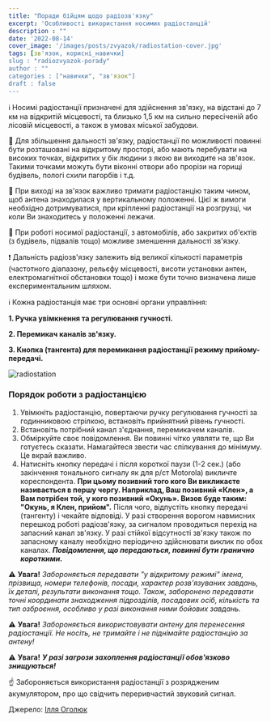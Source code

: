 ```yaml
---
title: "Поради бійцям щодо радіозв'язку"
excerpt: 'Особливості використання носимих радіостанцій'
description : ""
date: '2022-08-14'
cover_image: '/images/posts/zvyazok/radiostation-cover.jpg'
tags: [зв'язок, корисні_навички]
slug : "radiozvyazok-porady"
author : ""
categories : ["навички", "зв'язок"]
draft : false
---
```

ℹ️ Носимі радіостанції призначені для здійснення зв'язку, на відстані до 7 км на відкритій місцевості, та близько 1,5 км на сильно пересіченій або лісовій місцевості, а також в умовах міської забудови.

🔷 Для збільшення дальності зв'язку, радіостанції по можливості повинні бути розташовані на відкритому просторі, або мають перебувати на високих точках, відкритих у бік людини з якою ви виходите на зв'язок. Такими точками можуть бути віконні отвори або прорізи на горищі будівель, пологі схили пагорбів і т.д.

🔷 При виході на зв'язок важливо тримати радіостанцію таким чином, щоб антена знаходилася у вертикальному положенні. Цієї ж вимоги необхідно дотримуватися, при кріпленні радіостанції на розгрузці, чи коли Ви знаходитесь у положенні лежачи.

🔷 При роботі носимої радіостанції, з автомобілів, або закритих об'єктів (з будівель, підвалів тощо) можливе зменшення дальності зв'язку.

❗ Дальність радіозв'язку залежить від великої кількості параметрів (частотного діапазону, рельєфу місцевості, висоти установки антен, електромагнітної обстановки тощо) і може бути точно визначена лише експериментальним шляхом.

ℹ️ Кожна радіостанція має три основні органи управління:

**1. Ручка увімкнення та регулювання гучності.**

**2. Перемикач каналів зв'язку.**

**3. Кнопка (тангента) для перемикання радіостанції режиму прийому-передачі.**

![radiostation](/images/posts/zvyazok/radiostation-ua.jpg)

### Порядок роботи з радіостанцією
1. Увімкніть радіостанцію, повертаючи ручку регулювання гучності за годинниковою стрілкою, встановіть прийнятний рівень гучності.
2. Встановіть потрібний канал з'єднання, перемикачем каналів.
3. Обміркуйте своє повідомлення. Ви повинні чітко уявляти те, що Ви готуєтесь сказати.
      Намагайтеся звести час спілкування до мінімуму. Це вкрай важливо.
4.   Натисніть кнопку передачі і після короткої паузи (1-2 сек.) (або закінчення тонального сигналу як для р/ст Motorola) викличте кореспондента. **При цьому позивний того кого Ви викликаєте називається в першу чергу. Наприклад, Ваш позивний «Клен», а Вам потрібен той, у кого позивний «Окунь». Визов буде таким: "Окунь, я Клен, прийом".**
      Після чого, відпустіть кнопку передачі (тангенту) і чекайте відповіді.
У разі створення ворогом навмисних перешкод роботі радіозв'язку, за сигналом проводиться перехід на запасний канал зв'язку. У разі стійкої відсутності зв'язку також по запасному каналу необхідно періодично здійснювати виклик по обох каналах.
***Повідомлення, що передаються, повинні бути гранично короткими.***

⚠️ **Увага!** *Забороняється передавати "у відкритому режимі" імена, прізвища, номери телефонів, посади, характер розв'язуваних завдань, їх деталі, результати виконання тощо.
Також, заборонено передавати точні координати знаходження підрозділів, посадових осіб, кількість та тип озброєння, особливо у разі виконання ними бойових завдань.*

⚠️ **Увага!** *Забороняється використовувати антену для перенесення радіостанції. Не носіть, не тримайте і не піднімайте радіостанцію за антену!*

⚠️ **Увага!** ***У разі загрози захоплення радіостанції обов'язково знищуються!***

☝️ Забороняється використання радіостанції з розрядженим акумулятором, про що свідчить переривчастий звуковий сигнал.

Джерело: [Ілля Оголюк](https://m.facebook.com/story.php?story_fbid=pfbid02kM5vjUjoeuodV2JbjBjncdLMEGyFERMrtd2pk8yPoRPEp6nNmHuU2MM6orGNE7bTl&id=1118013347)